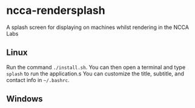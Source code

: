 # ncca-rendersplash
A splash screen for displaying on machines whilst rendering in the NCCA Labs 


## Linux
Run the command `./install.sh`. You can then open a terminal and type `splash` to run the application.s
You can customize the title, subtitle, and contact info in `~/.bashrc`.

## Windows